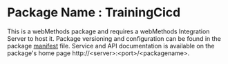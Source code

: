 # Package Name : TrainingCicd
This is a webMethods package and requires a webMethods Integration Server to host it. Package versioning and configuration can be found in the package [manifest](./TrainingCicd/manifest.v3) file. Service and API documentation is available on the package's home page http://&lt;server&gt;:&lt;port&gt;/&lt;packagename>.